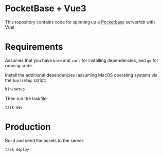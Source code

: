 # PocketBase + Vue3 

This repository contains code for spinning up a [Pocketbase](https://pocketbase.io/) server/db with Vue!

# Requirements

Assumes that you have `brew` and `curl` for installing dependencies, and `go` for running code.

Install the additional dependencies (assuming MacOS operating system) via the `bin/setup` script:

```bash
bin/setup
```

Then run the taskfile:

```bash
task dev
```

# Production

Build and send the assets to the server:

```bash
task deploy
```
